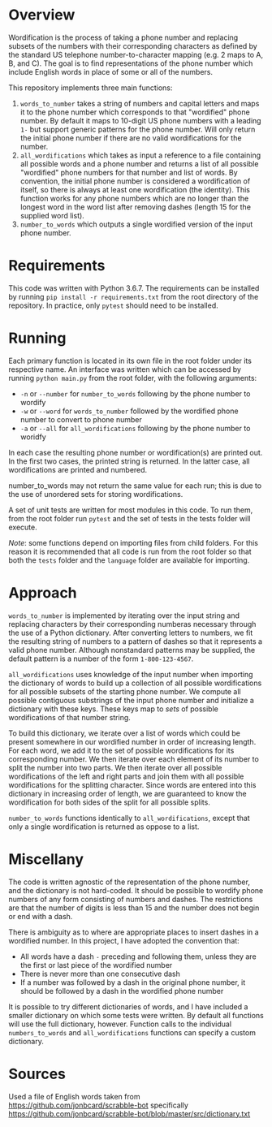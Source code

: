 # Overview 
Wordification is the process of taking a phone number and replacing subsets of the numbers with their corresponding characters as defined by the standard US telephone number-to-character mapping (e.g. 2 maps to A, B, and C). The goal is to find representations of the phone number which include English words in place of some or all of the numbers. 

This repository implements three main functions:

1. `words_to_number` takes a string of numbers and capital letters and maps it to the phone number which corresponds to that "wordified" phone number. By default it maps to 10-digit US phone numbers with a leading `1-` but support generic patterns for the phone number. Will only return the initial phone number if there are no valid wordifications for the number.
2. `all_wordifications` which takes as input a reference to a file containing all possible words and a phone number and returns a list of all possible "wordified" phone numbers for that number and list of words. By convention, the initial phone number is considered a wordification of itself, so there is always at least one wordification (the identity). This function works for any phone numbers which are no longer than the longest word in the word list after removing dashes (length 15 for the supplied word list).
3. `number_to_words` which outputs a single wordified version of the input phone number.

# Requirements

This code was written with Python 3.6.7. The requirements can be installed by running `pip install -r requirements.txt` from the root directory of the repository. In practice, only `pytest` should need to be installed.

# Running

Each primary function is located in its own file in the root folder under its respective name. An interface was written which can be accessed by running `python main.py` from the root folder, with the following arguments:

* `-n` or `--number` for `number_to_words` following by the phone number to wordify
* `-w` or `--word` for `words_to_number` followed by the wordified phone number to convert to phone number
* `-a` or `--all` for `all_wordifications` following by the phone number to woridfy

In each case the resulting phone number or wordification(s) are printed out. In the first two cases, the printed string is returned. In the latter case, all wordifications are printed and numbered.

number_to_words may not return the same value for each run; this is due to the use of unordered sets for storing wordifications.

A set of unit tests are written for most modules in this code. To run them, from the root folder run `pytest` and the set of tests in the tests folder will execute.

_Note_: some functions depend on importing files from child folders. For this reason it is recommended that all code is run from the root folder so that both the `tests` folder and the `language` folder are available for importing.

# Approach

`words_to_number` is implemented by iterating over the input string and replacing characters by their corresponding numberas necessary through the use of a Python dictionary. After converting letters to numbers, we fit the resulting string of numbers to a pattern of dashes so that it represents a valid phone number. Although nonstandard patterns may be supplied, the default pattern is a number of the form `1-800-123-4567`.

`all_wordifications` uses knowledge of the input number when importing the dictionary of words to build up a collection of all possible wordifications for all possible subsets of the starting phone number. We compute all possible contiguous substrings of the input phone number and initialize a dictionary with these keys. These keys map to *sets* of possible wordifications of that number string. 

To build this dictionary, we iterate over a list of words which could be present somewhere in our wordified number in order of increasing length. For each word, we add it to the set of possible wordifications for its corresponding number. We then iterate over each element of its number to split the number into two parts. We then iterate over all possible wordifications of the left and right parts and join them with all possible wordifications for the splitting character. Since words are entered into this dictionary in increasing order of length, we are guaranteed to know the wordification for both sides of the split for all possible splits.

`number_to_words` functions identically to `all_wordifications`, except that only a single wordification is returned as oppose to a list.

# Miscellany

The code is written agnostic of the representation of the phone number, and the dictionary is not hard-coded. It should be possible to wordify phone numbers of any form consisting of numbers and dashes. The restrictions are that the number of digits is less than 15 and the number does not begin or end with a dash.

There is ambiguity as to where are appropriate places to insert dashes in a wordified number. In this project, I have adopted the convention that: 

* All words have a dash `-` preceding and following them, unless they are the first or last piece of the wordified number
* There is never more than one consecutive dash
* If a number was followed by a dash in the original phone number, it should be followed by a dash in the wordified phone number

It is possible to try different dictionaries of words, and I have included a smaller dictionary on which some tests were written. By default all functions will use the full dictionary, however. Function calls to the individual `numbers_to_words` and `all_wordifications` functions can specify a custom dictionary.

# Sources
Used a file of English words taken from https://github.com/jonbcard/scrabble-bot specifically https://github.com/jonbcard/scrabble-bot/blob/master/src/dictionary.txt
